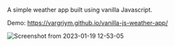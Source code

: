 A simple weather app built using vanilla Javascript.

Demo: https://vargriym.github.io/vanilla-js-weather-app/


![Screenshot from 2023-01-19 12-53-05](https://user-images.githubusercontent.com/102037554/213428821-03c3d59c-3b1a-4565-8127-8a8cda728691.png)
